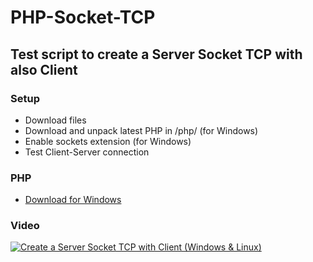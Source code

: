 ﻿# PHP-Socket-TCP
## Test script to create a Server Socket TCP with also Client

### Setup

- Download files
- Download and unpack latest PHP in /php/ (for Windows)
- Enable sockets extension (for Windows)
- Test Client-Server connection

### PHP

- [Download for Windows](https://windows.php.net/index.php)

### Video

[![Create a Server Socket TCP with Client (Windows & Linux)](http://img.youtube.com/vi/1pRYbBz1fF0/0.jpg)](https://youtu.be/1pRYbBz1fF0 "Create a Server Socket TCP with Client (Windows & Linux)")
